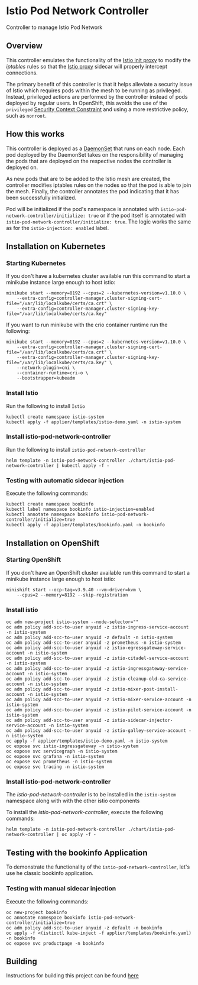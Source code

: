 Istio Pod Network Controller
========================

Controller to manage Istio Pod Network

## Overview

This controller emulates the functionality of the [Istio init proxy](https://github.com/istio/init) to modify the _iptables_ rules so that the [Istio proxy](https://hub.docker.com/r/istio/proxyv2/) sidecar will properly intercept connections.

The primary benefit of this controller is that it helps alleviate a security issue of Istio which requires pods within the mesh to be running as privileged. Instead, privileged actions are performed by the controller instead of pods deployed by regular users. In OpenShift, this avoids the use of the `privileged` [Security Context Constraint](https://docs.openshift.com/container-platform/latest/admin_guide/manage_scc.html) and using a more restrictive policy, such as `nonroot`.

## How this works

This controller is deployed as a [DaemonSet](https://kubernetes.io/docs/concepts/workloads/controllers/daemonset/) that runs on each node. Each pod deployed by the DaemonSet takes on the responsibility of managing the pods that are deployed on the respective nodes the controller is deployed on.

As new pods that are to be added to the Istio mesh are created, the controller modifies iptables rules on the nodes so that the pod is able to join the mesh. Finally, the controller annotates the pod indicating that it has been successfully initialized. 

Pod will be initialized if the pod's namespace is annotated with `istio-pod-network-controller/initialize: true` or if the pod itself is annotated with `istio-pod-network-controller/initialize: true`. The logic works the same as for the `istio-injection: enabled` label.

## Installation on Kubernetes

### Starting Kubernetes 

If you don't have a kubernetes cluster available run this command to start a minikube instance large enough to host istio:
```
minikube start --memory=8192 --cpus=2 --kubernetes-version=v1.10.0 \
    --extra-config=controller-manager.cluster-signing-cert-file="/var/lib/localkube/certs/ca.crt" \
    --extra-config=controller-manager.cluster-signing-key-file="/var/lib/localkube/certs/ca.key"
```
If you want to run minikube with the crio container runtime run the following:
```
minikube start --memory=8192 --cpus=2 --kubernetes-version=v1.10.0 \
    --extra-config=controller-manager.cluster-signing-cert-file="/var/lib/localkube/certs/ca.crt" \
    --extra-config=controller-manager.cluster-signing-key-file="/var/lib/localkube/certs/ca.key" \
    --network-plugin=cni \
    --container-runtime=cri-o \
    --bootstrapper=kubeadm
```

### Install Istio

Run the following to install `Istio`
```
kubectl create namespace istio-system
kubectl apply -f applier/templates/istio-demo.yaml -n istio-system
```

### Install istio-pod-network-controller

Run the following to install `istio-pod-network-controller`
```
helm template -n istio-pod-network-controller ./chart/istio-pod-network-controller | kubectl apply -f -
```

### Testing with automatic sidecar injection 

Execute the following commands:
```
kubectl create namespace bookinfo
kubectl label namespace bookinfo istio-injection=enabled
kubectl annotate namespace bookinfo istio-pod-network-controller/initialize=true
kubectl apply -f applier/templates/bookinfo.yaml -n bookinfo
```

## Installation on OpenShift

### Starting OpenShift

If you don't have an OpenShift cluster available run this command to start a minikube instance large enough to host istio:
```
minishift start --ocp-tag=v3.9.40 --vm-driver=kvm \
    --cpus=2 --memory=8192 --skip-registration

```

### Install istio

```
oc adm new-project istio-system --node-selector=""
oc adm policy add-scc-to-user anyuid -z istio-ingress-service-account -n istio-system
oc adm policy add-scc-to-user anyuid -z default -n istio-system
oc adm policy add-scc-to-user anyuid -z prometheus -n istio-system
oc adm policy add-scc-to-user anyuid -z istio-egressgateway-service-account -n istio-system
oc adm policy add-scc-to-user anyuid -z istio-citadel-service-account -n istio-system
oc adm policy add-scc-to-user anyuid -z istio-ingressgateway-service-account -n istio-system
oc adm policy add-scc-to-user anyuid -z istio-cleanup-old-ca-service-account -n istio-system
oc adm policy add-scc-to-user anyuid -z istio-mixer-post-install-account -n istio-system
oc adm policy add-scc-to-user anyuid -z istio-mixer-service-account -n istio-system
oc adm policy add-scc-to-user anyuid -z istio-pilot-service-account -n istio-system
oc adm policy add-scc-to-user anyuid -z istio-sidecar-injector-service-account -n istio-system
oc adm policy add-scc-to-user anyuid -z istio-galley-service-account -n istio-system
oc apply -f applier/templates/istio-demo.yaml -n istio-system
oc expose svc istio-ingressgateway -n istio-system
oc expose svc servicegraph -n istio-system
oc expose svc grafana -n istio-system
oc expose svc prometheus -n istio-system
oc expose svc tracing -n istio-system
```

### Install istio-pod-network-controller

The _istio-pod-network-controller_ is to be installed in the `istio-system` namespace along with with the other istio components

To install the _istio-pod-network-controller_, execute the following commands:

```
helm template -n istio-pod-network-controller ./chart/istio-pod-network-controller | oc apply -f -
```

## Testing with the bookinfo Application

To demonstrate the functionality of the `istio-pod-network-controller`, let's use he classic bookinfo application.

### Testing with manual sidecar injection

Execute the following commands:

```
oc new-project bookinfo
oc annotate namespace bookinfo istio-pod-network-controller/initialize=true
oc adm policy add-scc-to-user anyuid -z default -n bookinfo
oc apply -f <(istioctl kube-inject -f applier/templates/bookinfo.yaml) -n bookinfo
oc expose svc productpage -n bookinfo
```

## Building

Instructions for building this project can be found [here](./build.md)